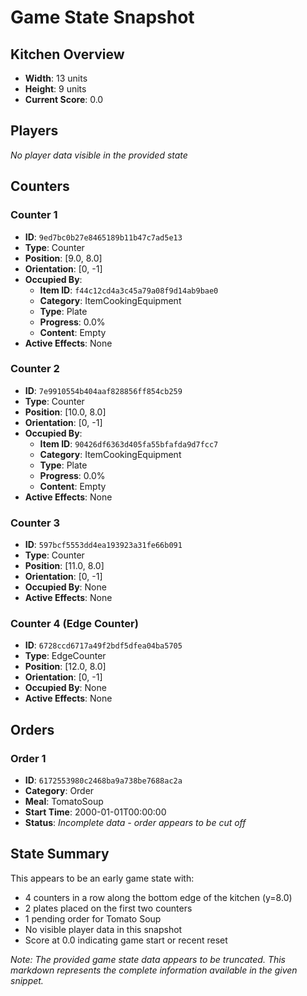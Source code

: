 # Game State Snapshot

## Kitchen Overview

- **Width**: 13 units
- **Height**: 9 units
- **Current Score**: 0.0

## Players

_No player data visible in the provided state_

## Counters

### Counter 1

- **ID**: `9ed7bc0b27e8465189b11b47c7ad5e13`
- **Type**: Counter
- **Position**: [9.0, 8.0]
- **Orientation**: [0, -1]
- **Occupied By**:
  - **Item ID**: `f44c12cd4a3c45a79a08f9d14ab9bae0`
  - **Category**: ItemCookingEquipment
  - **Type**: Plate
  - **Progress**: 0.0%
  - **Content**: Empty
- **Active Effects**: None

### Counter 2

- **ID**: `7e9910554b404aaf828856ff854cb259`
- **Type**: Counter
- **Position**: [10.0, 8.0]
- **Orientation**: [0, -1]
- **Occupied By**:
  - **Item ID**: `90426df6363d405fa55bfafda9d7fcc7`
  - **Category**: ItemCookingEquipment
  - **Type**: Plate
  - **Progress**: 0.0%
  - **Content**: Empty
- **Active Effects**: None

### Counter 3

- **ID**: `597bcf5553dd4ea193923a31fe66b091`
- **Type**: Counter
- **Position**: [11.0, 8.0]
- **Orientation**: [0, -1]
- **Occupied By**: None
- **Active Effects**: None

### Counter 4 (Edge Counter)

- **ID**: `6728ccd6717a49f2bdf5dfea04ba5705`
- **Type**: EdgeCounter
- **Position**: [12.0, 8.0]
- **Orientation**: [0, -1]
- **Occupied By**: None
- **Active Effects**: None

## Orders

### Order 1

- **ID**: `6172553980c2468ba9a738be7688ac2a`
- **Category**: Order
- **Meal**: TomatoSoup
- **Start Time**: 2000-01-01T00:00:00
- **Status**: _Incomplete data - order appears to be cut off_

## State Summary

This appears to be an early game state with:

- 4 counters in a row along the bottom edge of the kitchen (y=8.0)
- 2 plates placed on the first two counters
- 1 pending order for Tomato Soup
- No visible player data in this snapshot
- Score at 0.0 indicating game start or recent reset

_Note: The provided game state data appears to be truncated. This markdown represents the complete information available in the given snippet._
